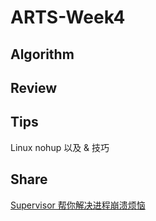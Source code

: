 # ARTS-Week4

## Algorithm

## Review

## Tips
Linux nohup 以及 & 技巧
## Share
[Supervisor 帮你解决进程崩溃烦恼]()
